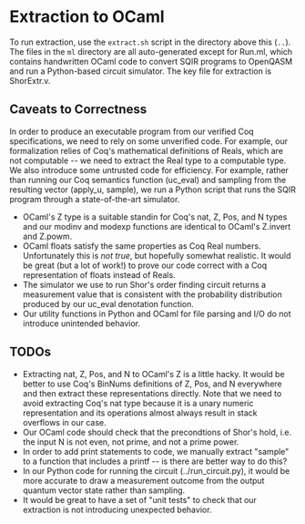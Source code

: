 # Extraction to OCaml

To run extraction, use the `extract.sh` script in the directory above this (`..`). The files in the `ml` directory are all auto-generated except for Run.ml, which contains handwritten OCaml code to convert SQIR programs to OpenQASM and run a Python-based circuit simulator. The key file for extraction is ShorExtr.v.

## Caveats to Correctness

In order to produce an executable program from our verified Coq specifications, we need to rely on some unverified code. For example, our formalization relies of Coq's mathematical definitions of Reals, which are not computable -- we need to extract the Real type to a computable type. We also introduce some untrusted code for efficiency. For example, rather than running our Coq semantics function (uc_eval) and sampling from the resulting vector (apply_u, sample), we run a Python script that runs the SQIR program through a state-of-the-art simulator.
* OCaml's Z type is a suitable standin for Coq's nat, Z, Pos, and N types and our modinv and modexp functions are identical to OCaml's Z.invert and Z.powm.
* OCaml floats satisfy the same properties as Coq Real numbers. Unfortunately this is *not true*, but hopefully somewhat realistic. It would be great (but a lot of work!) to prove our code correct with a Coq representation of floats instead of Reals.
* The simulator we use to run Shor's order finding circuit returns a measurement value that is consistent with the probability distribution produced by our uc_eval denotation function.
* Our utility functions in Python and OCaml for file parsing and I/O do not introduce unintended behavior.

## TODOs

* Extracting nat, Z, Pos, and N to OCaml's Z is a little hacky. It would be better to use Coq's BinNums definitions of Z, Pos, and N everywhere and then extract these representations directly. Note that we need to avoid extracting Coq's nat type because it is a unary numeric representation and its operations almost always result in stack overflows in our case.
* Our OCaml code should check that the precondtions of Shor's hold, i.e. the input N is not even, not prime, and not a prime power.
* In order to add print statements to code, we manually extract "sample" to a function that includes a printf -- is there are better way to do this?
* In our Python code for running the circuit (../run_circuit.py), it would be more accurate to draw a measurement outcome from the output quantum vector state rather than sampling.
* It would be great to have a set of "unit tests" to check that our extraction is not introducing unexpected behavior.